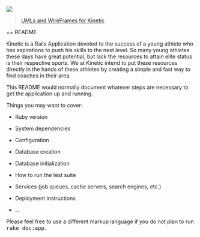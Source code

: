 <a href="https://codeclimate.com/github/jaredpowers/Kinetic"><img src="https://codeclimate.com/github/jaredpowers/Kinetic/badges/gpa.svg" /></a>

<blockquote class="imgur-embed-pub" lang="en" data-id="a/c6JNx"><a href="//imgur.com/a/c6JNx">UMLs and WireFrames for Kinetic</a></blockquote><script async src="//s.imgur.com/min/embed.js" charset="utf-8"></script>

== README

Kinetic is a Rails Application devoted to the success of a young athlete who has aspirations to push his skills to the next level. So many young athletes these days have great potential, but lack the resources to attain elite status is their respective sports. We at Kinetic intend to put these resources directly in the hands of these athletes by creating a simple and fast way to find coaches in their area.

This README would normally document whatever steps are necessary to get the
application up and running.

Things you may want to cover:

* Ruby version

* System dependencies

* Configuration

* Database creation

* Database initialization

* How to run the test suite

* Services (job queues, cache servers, search engines, etc.)

* Deployment instructions

* ...


Please feel free to use a different markup language if you do not plan to run
<tt>rake doc:app</tt>.
